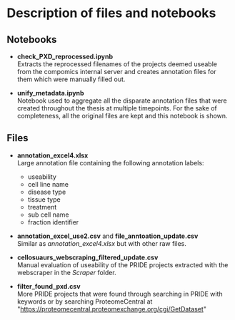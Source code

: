# Description of files and notebooks

## Notebooks
* **check_PXD_reprocessed.ipynb** <br>
Extracts the reprocessed filenames of the projects deemed useable from the compomics internal server and creates annotation files for them which were manually filled out.

* **unify_metadata.ipynb**<br>
Notebook used to aggregate all the disparate annotation files that were created throughout the thesis at multiple timepoints. For the sake of completeness, all the original files are kept and this notebook is shown.


## Files
* **annotation_excel4.xlsx** <br>
Large annotation file containing the following annotation labels:
    - useability
    - cell line name
    - disease type
    - tissue type
    - treatment
    - sub cell name
    - fraction identifier

* **annotation_excel_use2.csv** and **file_anntoation_update.csv**<br>
Similar as *annotation_excel4.xlsx*  but with other raw files.

* **cellosuaurs_webscraping_filtered_update.csv** <br>
Manual evaluation of useability of the PRIDE projects extracted with the webscraper in the *Scraper* folder.

* **filter_found_pxd.csv** <br>
More PRIDE projects that were found through searching in PRIDE with keywords or by searching ProteomeCentral at "https://proteomecentral.proteomexchange.org/cgi/GetDataset"
